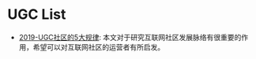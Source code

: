 # UGC List

- [2019-UGC社区的5大规律](https://36kr.com/p/5281287): 本文对于研究互联网社区发展脉络有很重要的作用，希望可以对互联网社区的运营者有所启发。